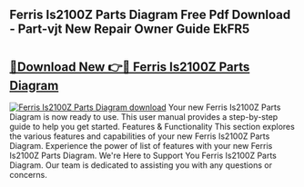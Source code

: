 ## Ferris Is2100Z Parts Diagram Free Pdf Download - Part-vjt New Repair Owner Guide EkFR5

# <h2><a href="http://dfr5zp.blite.top/?on=Ferris+Is2100Z+Parts+Diagram">🔗Download New 👉🔴 Ferris Is2100Z Parts Diagram</a></h2>

[![Ferris Is2100Z Parts Diagram download](https://i.imgur.com/lujVjoI.png)](http://dfr5zp.blite.top/?on=Ferris+Is2100Z+Parts+Diagram)
Your new Ferris Is2100Z Parts Diagram is now ready to use. This user manual provides a step-by-step guide to help you get started. Features & Functionality This section explores the various features and capabilities of your new Ferris Is2100Z Parts Diagram. Experience the power of list of features with your new Ferris Is2100Z Parts Diagram. We're Here to Support You Ferris Is2100Z Parts Diagram. Our team is dedicated to assisting you with any questions or concerns.
